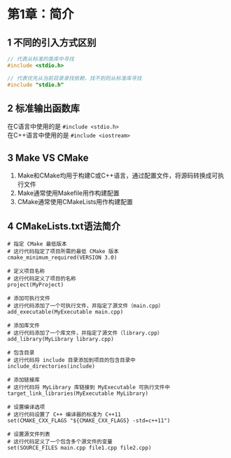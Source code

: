 # 第1章：简介

## 1 不同的引入方式区别
```c
// 代表从标准的类库中寻找
#include <stdio.h>

// 代表优先从当前目录录找依赖，找不到则从标准库寻找
#include "stdio.h" 
```

## 2 标准输出函数库
在C语言中使用的是 `#include <stdio.h>`  
在C++语言中使用的是 `#include <iostream>`

## 3 Make VS CMake
1) Make和CMake均用于构建C或C++语言，通过配置文件，将源码转换成可执行文件
2) Make通常使用Makefile用作构建配置
3) CMake通常使用CMakeLists用作构建配置


## 4 CMakeLists.txt语法简介
```text
# 指定 CMake 最低版本
# 这行代码指定了项目所需的最低 CMake 版本
cmake_minimum_required(VERSION 3.0)

# 定义项目名称
# 这行代码定义了项目的名称
project(MyProject)
   
# 添加可执行文件
# 这行代码添加了一个可执行文件，并指定了源文件（main.cpp）
add_executable(MyExecutable main.cpp)

# 添加库文件
# 这行代码添加了一个库文件，并指定了源文件（library.cpp）
add_library(MyLibrary library.cpp)

# 包含目录
# 这行代码将 include 目录添加到项目的包含目录中
include_directories(include)

# 添加链接库
# 这行代码将 MyLibrary 库链接到 MyExecutable 可执行文件中
target_link_libraries(MyExecutable MyLibrary)

# 设置编译选项
# 这行代码设置了 C++ 编译器的标准为 C++11
set(CMAKE_CXX_FLAGS "${CMAKE_CXX_FLAGS} -std=c++11")

# 设置源文件列表
# 这行代码定义了一个包含多个源文件的变量
set(SOURCE_FILES main.cpp file1.cpp file2.cpp)
```
